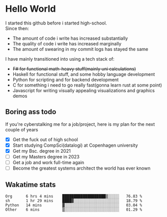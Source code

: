 # Hello World

I started this github before i started high-school.  
Since then:
- The amount of code i write has increased substantially
- The quality of code i write has increased marginally
- The amount of swearing in my commit logs has stayed the same

I have mainly transitioned into using a tech stack of:
- ~~F# for functional math-heavy stuff(mainly uni calculations)~~
- Haskell for functional stuff, and some hobby language development
- Python for scripting and for backend development
- C for something i need to go really fast(gonna learn rust at some point)
- Javascript for writing visually appealing visualizations and graphics demos

## Boring ass todo
If you're cyberstalking me for a job/project, here is my plan for the next couple of years
- [x] Get the fuck out of high school
- [x] Start studying CompSci(datalogi) at Copenhagen university
- [x] Get my Bsc. degree in 2021
- [ ] Get my Masters degree in 2023
- [ ] Get a job and work full-time again
- [ ] Become the greatest systems architect the world has ever known

## Wakatime stats
<!--START_SECTION:waka-->

```text
Org      6 hrs 4 mins    ███████████████████▒░░░░░   76.83 %
sh       1 hr 29 mins    ████▓░░░░░░░░░░░░░░░░░░░░   18.79 %
Python   14 mins         ▓░░░░░░░░░░░░░░░░░░░░░░░░   03.04 %
Other    6 mins          ▒░░░░░░░░░░░░░░░░░░░░░░░░   01.29 %
```

<!--END_SECTION:waka-->
